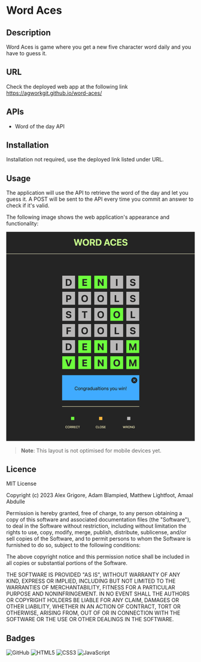 # Word Aces

## Description

Word Aces is game where you get a new five character word daily and you have to guess it.

## URL

Check the deployed web app at the following link <https://agworkgit.github.io/word-aces/>

## APIs

- Word of the day API

## Installation

Installation not required, use the deployed link listed under URL.

## Usage

The application will use the API to retrieve the word of the day and let you guess it.
A POST will be sent to the API every time you commit an answer to check if it's valid.

The following image shows the web application's appearance and functionality:

![This web app is built with the use of HTML, CSS, JS and APIs.](./demo/game-demo.png)

> **Note**: This layout is not optimised for mobile devices yet.

## Licence

MIT License

Copyright (c) 2023 Alex Grigore, Adam Blampied, Matthew Lightfoot, Amaal Abdulle

Permission is hereby granted, free of charge, to any person obtaining a copy
of this software and associated documentation files (the "Software"), to deal
in the Software without restriction, including without limitation the rights
to use, copy, modify, merge, publish, distribute, sublicense, and/or sell
copies of the Software, and to permit persons to whom the Software is
furnished to do so, subject to the following conditions:

The above copyright notice and this permission notice shall be included in all
copies or substantial portions of the Software.

THE SOFTWARE IS PROVIDED "AS IS", WITHOUT WARRANTY OF ANY KIND, EXPRESS OR
IMPLIED, INCLUDING BUT NOT LIMITED TO THE WARRANTIES OF MERCHANTABILITY,
FITNESS FOR A PARTICULAR PURPOSE AND NONINFRINGEMENT. IN NO EVENT SHALL THE
AUTHORS OR COPYRIGHT HOLDERS BE LIABLE FOR ANY CLAIM, DAMAGES OR OTHER
LIABILITY, WHETHER IN AN ACTION OF CONTRACT, TORT OR OTHERWISE, ARISING FROM,
OUT OF OR IN CONNECTION WITH THE SOFTWARE OR THE USE OR OTHER DEALINGS IN THE
SOFTWARE.

## Badges

![GitHub](https://img.shields.io/badge/github-%23121011.svg?style=for-the-badge&logo=github&logoColor=white)
![HTML5](https://img.shields.io/badge/html5-%23E34F26.svg?style=for-the-badge&logo=html5&logoColor=white)
![CSS3](https://img.shields.io/badge/css3-%231572B6.svg?style=for-the-badge&logo=css3&logoColor=white)
![JavaScript](https://img.shields.io/badge/javascript-%23323330.svg?style=for-the-badge&logo=javascript&logoColor=%23F7DF1E)